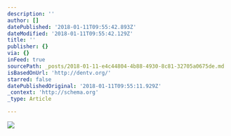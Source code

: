 ```yaml
---
description: ''
author: []
datePublished: '2018-01-11T09:55:42.893Z'
dateModified: '2018-01-11T09:55:42.129Z'
title: ''
publisher: {}
via: {}
inFeed: true
sourcePath: _posts/2018-01-11-e4c44804-4b88-4930-8c81-32705a0675de.md
isBasedOnUrl: 'http://dentv.org/'
starred: false
datePublishedOriginal: '2018-01-11T09:55:11.929Z'
_context: 'http://schema.org'
_type: Article

---
```

![](https://the-grid-user-content.s3-us-west-2.amazonaws.com/d554e73e-9663-428a-a5cc-f29fc6cd5443.png)